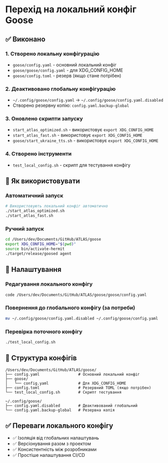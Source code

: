 # Перехід на локальний конфіг Goose

## ✅ Виконано

### 1. Створено локальну конфігурацію
- `goose/config.yaml` - основний локальний конфіг
- `goose/goose/config.yaml` - для XDG_CONFIG_HOME
- `goose/config.toml` - резерв (якщо стане потрібен)

### 2. Деактивовано глобальну конфігурацію  
- `~/.config/goose/config.yaml` → `~/.config/goose/config.yaml.disabled`
- Створено резервну копію: `config.yaml.backup-global`

### 3. Оновлено скрипти запуску
- `start_atlas_optimized.sh` - використовує `export XDG_CONFIG_HOME`
- `start_atlas_fast.sh` - використовує `export XDG_CONFIG_HOME`
- `goose/start_ukraine_tts.sh` - використовує `export XDG_CONFIG_HOME`

### 4. Створено інструменти
- `test_local_config.sh` - скрипт для тестування конфігу

## 🚀 Як використовувати

### Автоматичний запуск
```bash
# Використовують локальний конфіг автоматично
./start_atlas_optimized.sh
./start_atlas_fast.sh
```

### Ручний запуск
```bash
cd /Users/dev/Documents/GitHub/ATLAS/goose
export XDG_CONFIG_HOME="$(pwd)"
source bin/activate-hermit
./target/release/goosed agent
```

## 🔧 Налаштування

### Редагування локального конфігу
```bash
code /Users/dev/Documents/GitHub/ATLAS/goose/goose/config.yaml
```

### Повернення до глобального конфігу (за потреби)
```bash
mv ~/.config/goose/config.yaml.disabled ~/.config/goose/config.yaml
```

### Перевірка поточного конфігу
```bash
./test_local_config.sh
```

## 📂 Структура конфігів

```
/Users/dev/Documents/GitHub/ATLAS/goose/
├── config.yaml                 # Основний локальний конфіг
├── goose/
│   └── config.yaml             # Для XDG_CONFIG_HOME
├── config.toml                 # Резервний TOML (якщо потрібен)
└── test_local_config.sh        # Скрипт тестування

~/.config/goose/
├── config.yaml.disabled        # Деактивований глобальний
└── config.yaml.backup-global   # Резервна копія
```

## ✅ Переваги локального конфігу

- ✅ Ізоляція від глобальних налаштувань
- ✅ Версіонування разом з проектом
- ✅ Консистентність між розробниками
- ✅ Простіше налаштування CI/CD

